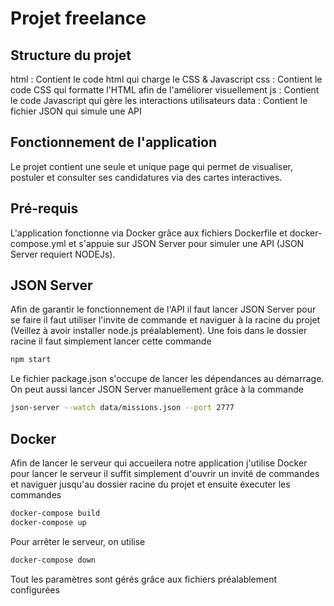 # Projet freelance

## Structure du projet

html : Contient le code html qui charge le CSS & Javascript
css : Contient le code CSS qui formatte l'HTML afin de l'améliorer visuellement
js : Contient le code Javascript qui gère les interactions utilisateurs
data : Contient le fichier JSON qui simule une API

## Fonctionnement de l'application

Le projet contient une seule et unique page qui permet de visualiser, postuler et consulter ses candidatures via des cartes interactives.

## Pré-requis

L'application fonctionne via Docker grâce aux fichiers Dockerfile et docker-compose.yml et s'appuie sur JSON Server pour simuler une API (JSON Server requiert NODEJs).

## JSON Server

Afin de garantir le fonctionnement de l'API il faut lancer JSON Server pour se faire il faut utiliser l'invite de commande et naviguer à la racine du projet (Veillez à avoir installer node.js préalablement). Une fois dans le dossier racine il faut simplement lancer cette commande 
```bash
npm start
``` 
Le fichier package.json s'occupe de lancer les dépendances au démarrage. On peut aussi lancer JSON Server manuellement grâce à la commande
```bash
json-server --watch data/missions.json --port 2777
```

## Docker

Afin de lancer le serveur qui accueilera notre application j'utilise Docker pour lancer le serveur il suffit simplement d'ouvrir un invité de commandes et naviguer jusqu'au dossier racine du projet et ensuite éxecuter les commandes
```bash 
docker-compose build
docker-compose up
```
Pour arrêter le serveur, on utilise
```bash
docker-compose down
```
Tout les paramètres sont gérés grâce aux fichiers préalablement configurées